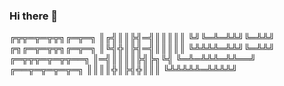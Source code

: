 ### Hi there 👋

╔╦╦═╦═╦╦╗╔═╦═╗
║╔╣║║╠╣═╣║║║║║
╚╝╚═╩═╩╩╝╚═╩╩╝
╔╗╔═╦═╦╦╗╔═╦═╗
║╚╣╬║╠╣═╣║║║║║
╚╩╩╩╩═╩╩╝╚═╩╩╝
╔═╦╦╦═╦═╦╦══╗
║═╣║║║║╠╣╠╗╚╣
╚═╩═╩╩╩═╩╩══╝
╔══╦═╦═╦═╦═╗
║║║║╬║╠╣╬║║║
╚╩╩╩╩╩═╩╩╩╩╝

<!--
**buncismamen/buncismamen** is a ✨ _special_ ✨ repository because its `README.md` (this file) appears on your GitHub profile.

Here are some ideas to get you started:

- 🔭 I’m currently working on ...
- 🌱 I’m currently learning ...
- 👯 I’m looking to collaborate on ...
- 🤔 I’m looking for help with ...
- 💬 Ask me about ...
- 📫 How to reach me: ...
- 😄 Pronouns: ...
- ⚡ Fun fact: ...
-->
